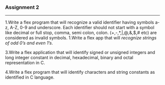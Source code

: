 ### Assignment 2
---

1.Write a flex program that will recognize a valid identifier having symbols a-z, A-Z, 0-9 and underscore. Each identifier should not start with a symbol like decimal or full stop, comma, semi colon, colon. (+,-,*,|,@,&,$,# etc) are considered as invalid symbols.
1.Write a flex app that will _recognize strings of odd 0’s and even 1’s_.

3.Write a flex application that will identify signed or unsigned integers and long integer constant in decimal, hexadecimal, binary and octal representation in C.

4.Write a flex program that will identify characters and string constants as identified in C language.
